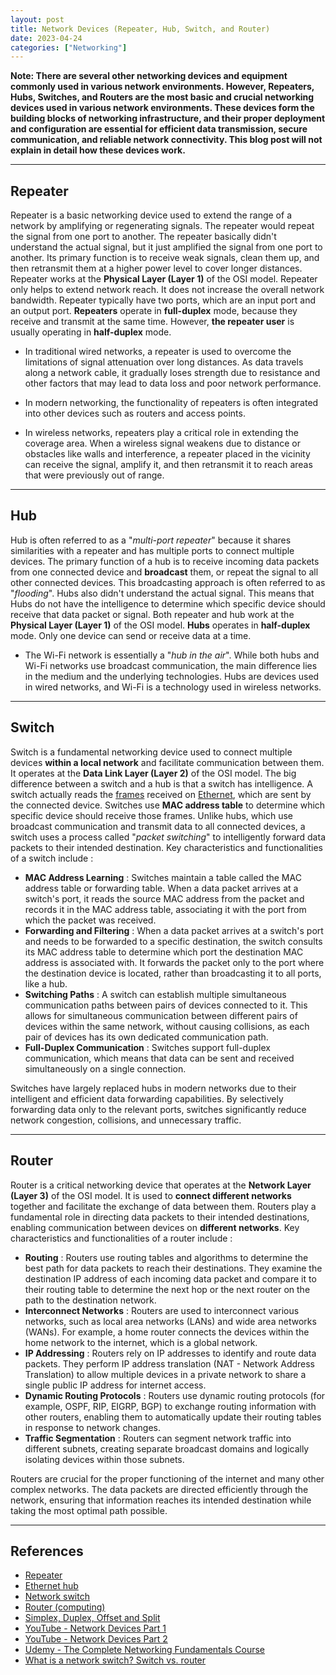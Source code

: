 ```yaml
---
layout: post
title: Network Devices (Repeater, Hub, Switch, and Router)
date: 2023-04-24
categories: ["Networking"]
---
```


**Note: There are several other networking devices and equipment commonly used in various network environments. However, Repeaters, Hubs, Switches, and Routers are the most basic and crucial networking devices used in various network environments. These devices form the building blocks of networking infrastructure, and their proper deployment and configuration are essential for efficient data transmission, secure communication, and reliable network connectivity. This blog post will not explain in detail how these devices work.**

---
## **Repeater**

Repeater is a basic networking device used to extend the range of a network by amplifying or regenerating signals. The repeater would repeat the signal from one port to another. The repeater basically didn't understand the actual signal, but it just amplified the signal from one port to another. Its primary function is to receive weak signals, clean them up, and then retransmit them at a higher power level to cover longer distances. Repeater works at the **Physical Layer (Layer 1)** of the OSI model. Repeater only helps to extend network reach. It does not increase the overall network bandwidth. Repeater typically have two ports, which are an input port and an output port. **Repeaters** operate in **full-duplex** mode, because they receive and transmit at the same time. However, **the repeater user** is usually operating in **half-duplex** mode.

- In traditional wired networks, a repeater is used to overcome the limitations of signal attenuation over long distances. As data travels along a network cable, it gradually loses strength due to resistance and other factors that may lead to data loss and poor network performance.

- In modern networking, the functionality of repeaters is often integrated into other devices such as routers and access points.

- In wireless networks, repeaters play a critical role in extending the coverage area. When a wireless signal weakens due to distance or obstacles like walls and interference, a repeater placed in the vicinity can receive the signal, amplify it, and then retransmit it to reach areas that were previously out of range.

---
## **Hub**

Hub is often referred to as a "*multi-port repeater*" because it shares similarities with a repeater and has multiple ports to connect multiple devices. The primary function of a hub is to receive incoming data packets from one connected device and **broadcast** them, or repeat the signal to all other connected devices. This broadcasting approach is often referred to as "*flooding*". Hubs also didn't understand the actual signal. This means that Hubs do not have the intelligence to determine which specific device should receive that data packet or signal. Both repeater and hub work at the **Physical Layer (Layer 1)** of the OSI model. **Hubs** operates in **half-duplex** mode. Only one device can send or receive data at a time.

- The Wi-Fi network is essentially a "*hub in the air*". While both hubs and Wi-Fi networks use broadcast communication, the main difference lies in the medium and the underlying technologies. Hubs are devices used in wired networks, and Wi-Fi is a technology used in wireless networks.

---
## **Switch**

Switch is a fundamental networking device used to connect multiple devices **within a local network** and facilitate communication between them. It operates at the **Data Link Layer (Layer 2)** of the OSI model. The big difference between a switch and a hub is that a switch has intelligence. A switch actually reads the [frames](https://faridarif.github.io/posts/packets-vs-frames/) received on [Ethernet](https://faridarif.github.io/posts/Ethernet/), which are sent by the connected device. Switches use **MAC address table** to determine which specific device should receive those frames. Unlike hubs, which use broadcast communication and transmit data to all connected devices, a switch uses a process called "*packet switching*" to intelligently forward data packets to their intended destination. Key characteristics and functionalities of a switch include :

- **MAC Address Learning** : Switches maintain a table called the MAC address table or forwarding table. When a data packet arrives at a switch's port, it reads the source MAC address from the packet and records it in the MAC address table, associating it with the port from which the packet was received.
- **Forwarding and Filtering** : When a data packet arrives at a switch's port and needs to be forwarded to a specific destination, the switch consults its MAC address table to determine which port the destination MAC address is associated with. It forwards the packet only to the port where the destination device is located, rather than broadcasting it to all ports, like a hub.
- **Switching Paths** : A switch can establish multiple simultaneous communication paths between pairs of devices connected to it. This allows for simultaneous communication between different pairs of devices within the same network, without causing collisions, as each pair of devices has its own dedicated communication path.
- **Full-Duplex Communication** : Switches support full-duplex communication, which means that data can be sent and received simultaneously on a single connection.

Switches have largely replaced hubs in modern networks due to their intelligent and efficient data forwarding capabilities. By selectively forwarding data only to the relevant ports, switches significantly reduce network congestion, collisions, and unnecessary traffic.

---
## **Router**

Router is a critical networking device that operates at the **Network Layer (Layer 3)** of the OSI model. It is used to **connect different networks** together and facilitate the exchange of data between them. Routers play a fundamental role in directing data packets to their intended destinations, enabling communication between devices on **different networks**. Key characteristics and functionalities of a router include :

- **Routing** : Routers use routing tables and algorithms to determine the best path for data packets to reach their destinations. They examine the destination IP address of each incoming data packet and compare it to their routing table to determine the next hop or the next router on the path to the destination network.
- **Interconnect Networks** : Routers are used to interconnect various networks, such as local area networks (LANs) and wide area networks (WANs). For example, a home router connects the devices within the home network to the internet, which is a global network.
- **IP Addressing** : Routers rely on IP addresses to identify and route data packets. They perform IP address translation (NAT - Network Address Translation) to allow multiple devices in a private network to share a single public IP address for internet access.
- **Dynamic Routing Protocols** : Routers use dynamic routing protocols (for example, OSPF, RIP, EIGRP, BGP) to exchange routing information with other routers, enabling them to automatically update their routing tables in response to network changes.
- **Traffic Segmentation** : Routers can segment network traffic into different subnets, creating separate broadcast domains and logically isolating devices within those subnets.

Routers are crucial for the proper functioning of the internet and many other complex networks. The data packets are directed efficiently through the network, ensuring that information reaches its intended destination while taking the most optimal path possible.

---
## **References**

- [Repeater](https://en.wikipedia.org/wiki/Repeater)
- [Ethernet hub](https://en.wikipedia.org/wiki/Ethernet_hub)
- [Network switch](https://en.wikipedia.org/wiki/Network_switch)
- [Router (computing)](https://en.wikipedia.org/wiki/Router_(computing))
- [Simplex, Duplex, Offset and Split](https://www.hamradioschool.com/post/simplex-duplex-offset-and-split)
- [YouTube - Network Devices Part 1](https://www.youtube.com/watch?v=CdoG4tWNPqs&list=PLhfrWIlLOoKMCYDh94esrjiB5nUSPqMh0&index=26)
- [YouTube - Network Devices Part 2](https://www.youtube.com/watch?v=gdV0T91Bvt4&list=PLhfrWIlLOoKMCYDh94esrjiB5nUSPqMh0&index=27)
- [Udemy - The Complete Networking Fundamentals Course](https://www.udemy.com/course/complete-networking-fundamentals-course-ccna-start/)
- [What is a network switch? Switch vs. router](https://www.cloudflare.com/learning/network-layer/what-is-a-network-switch/)
